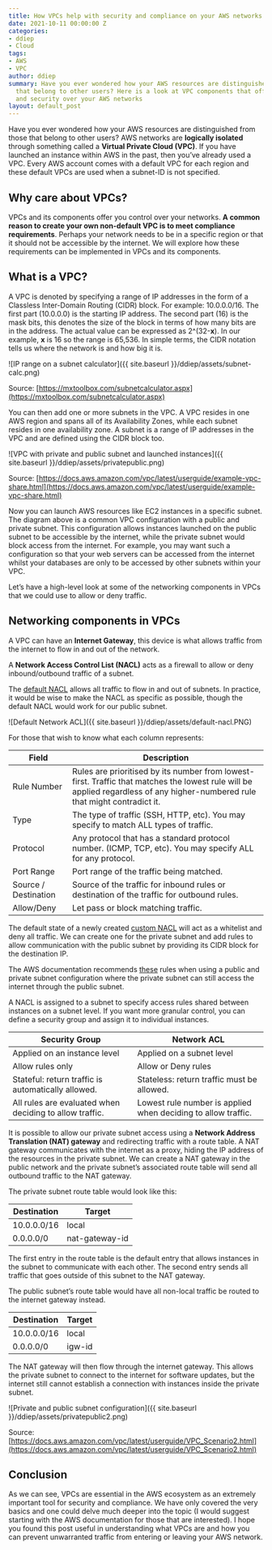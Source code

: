 ```yaml
---
title: How VPCs help with security and compliance on your AWS networks
date: 2021-10-11 00:00:00 Z
categories:
- ddiep
- Cloud
tags:
- AWS
- VPC
author: ddiep
summary: Have you ever wondered how your AWS resources are distinguished from those
  that belong to other users? Here is a look at VPC components that offer control
  and security over your AWS networks
layout: default_post
---
```


Have you ever wondered how your AWS resources are distinguished from those that belong to other users? AWS networks are **logically isolated** through something called a **Virtual Private Cloud (VPC)**.  If you have launched an instance within AWS in the past, then you’ve already used a VPC. Every AWS account comes with a default VPC for each region and these default VPCs are used when a subnet-ID is not specified.

## Why care about VPCs?

VPCs and its components offer you control over your networks. **A common reason to create your own non-default VPC is to meet compliance requirements**. Perhaps your network needs to be in a specific region or that it should not be accessible by the internet. We will explore how these requirements can be implemented in VPCs and its components.

## What is a VPC?

A VPC is denoted by specifying a range of IP addresses in the form of a Classless Inter-Domain Routing (CIDR) block. For example: 10.0.0.0/16.
The first part (10.0.0.0) is the starting IP address. The second part (16) is the mask bits, this denotes the size of the block in terms of how many bits are in the address. The actual value can be expressed as 2^(32-**x**). In our example, **x** is 16 so the range is 65,536.
In simple terms, the CIDR notation tells us where the network is and how big it is.

![IP range on a subnet calculator]({{ site.baseurl }}/ddiep/assets/subnet-calc.png)

Source: [https://mxtoolbox.com/subnetcalculator.aspx](https://mxtoolbox.com/subnetcalculator.aspx)

You can then add one or more subnets in the VPC. A VPC resides in one AWS region and spans all of its Availability Zones, while each subnet resides in one availability zone. A subnet is a range of IP addresses in the VPC and are defined using the CIDR block too.

![VPC with private and public subnet and launched instances]({{ site.baseurl }}/ddiep/assets/privatepublic.png)

Source: [https://docs.aws.amazon.com/vpc/latest/userguide/example-vpc-share.html](https://docs.aws.amazon.com/vpc/latest/userguide/example-vpc-share.html)

Now you can launch AWS resources like EC2 instances in a specific subnet. The diagram above is a common VPC configuration with a public and private subnet. This configuration allows instances launched on the public subnet to be accessible by the internet, while the private subnet would block access from the internet. For example, you may want such a configuration so that your web servers can be accessed from the internet whilst your databases are only to be accessed by other subnets within your VPC.

Let’s have a high-level look at some of the networking components in VPCs that we could use to allow or deny traffic.

## Networking components in VPCs
A VPC can have an **Internet Gateway**, this device is what allows traffic from the internet to flow in and out of the network.

A **Network Access Control List (NACL)** acts as a firewall to allow or deny inbound/outbound traffic of a subnet.

The [default NACL](https://docs.aws.amazon.com/vpc/latest/userguide/vpc-network-acls.html#default-network-acl) allows all traffic to flow in and out of subnets. In practice, it would be wise to make the NACL as specific as possible, though the default NACL would work for our public subnet.

![Default Network ACL]({{ site.baseurl }}/ddiep/assets/default-nacl.PNG)

For those that wish to know what each column represents:

| Field         | Description |
| ------------- | ----------- |
| Rule Number   | Rules are prioritised by its number from lowest-first. Traffic that matches the lowest rule will be applied regardless of any higher-numbered rule that might contradict it. |
| Type          | The type of traffic (SSH, HTTP, etc). You may specify to match ALL types of traffic. |
| Protocol      | Any protocol that has a standard protocol number. (ICMP, TCP, etc). You may specify ALL for any protocol. |
| Port Range    | Port range of the traffic being matched. |
| Source / Destination | Source of the traffic for inbound rules or destination of the traffic for outbound rules. |
| Allow/Deny    | Let pass or block matching traffic. |

The default state of a newly created [custom NACL](https://docs.aws.amazon.com/vpc/latest/userguide/vpc-network-acls.html#CreateACL) will act as a whitelist and deny all traffic. We can create one for the private subnet and add rules to allow communication with the public subnet by providing its CIDR block for the destination IP.

The AWS documentation recommends [these](https://docs.aws.amazon.com/vpc/latest/userguide/VPC_Scenario2.html#nacl-rules-scenario-2) rules when using a public and private subnet configuration where the private subnet can still access the internet through the public subnet.

A NACL is assigned to a subnet to specify access rules shared between instances on a subnet level. If you want more granular control, you can define a security group and assign it to individual instances.

| Security Group | Network ACL |
| ------------- | ----------- |
| Applied on an instance level | Applied on a subnet level |
| Allow rules only | Allow or Deny rules |
| Stateful: return traffic is automatically allowed. | Stateless: return traffic must be allowed. |
| All rules are evaluated when deciding to allow traffic. | Lowest rule number is applied when deciding to allow traffic. |

It is possible to allow our private subnet access using a **Network Address Translation (NAT) gateway** and redirecting traffic with a route table. A NAT gateway communicates with the internet as a proxy, hiding the IP address of the resources in the private subnet. We can create a NAT gateway in the public network and the private subnet’s associated route table will send all outbound traffic to the NAT gateway.

The private subnet route table would look like this:

| Destination   | Target    |
| ------------- | --------- |
| 10.0.0.0/16   | local     |
| 0.0.0.0/0     | nat-gateway-id |


The first entry in the route table is the default entry that allows instances in the subnet to communicate with each other. The second entry sends all traffic that goes outside of this subnet to the NAT gateway.

The public subnet’s route table would have all non-local traffic be routed to the internet gateway instead.

| Destination   | Target    |
| ------------- | --------- |
| 10.0.0.0/16   | local     |
| 0.0.0.0/0     | igw-id |

The NAT gateway will then flow through the internet gateway. This allows the private subnet to connect to the internet for software updates, but the internet still cannot establish a connection with instances inside the private subnet.

![Private and public subnet configuration]({{ site.baseurl }}/ddiep/assets/privatepublic2.png)

Source: [https://docs.aws.amazon.com/vpc/latest/userguide/VPC_Scenario2.html](https://docs.aws.amazon.com/vpc/latest/userguide/VPC_Scenario2.html)

## Conclusion
As we can see, VPCs are essential in the AWS ecosystem as an extremely important tool for security and compliance. We have only covered the very basics and one could delve much deeper into the topic (I would suggest starting with the AWS documentation for those that are interested). I hope you found this post useful in understanding what VPCs are and how you can prevent unwarranted traffic from entering or leaving your AWS network.
